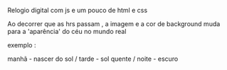 Relogio digital com js e um pouco de html e css 

Ao decorrer que as hrs passam , a imagem e a cor de background muda para  a 'aparência' do céu no mundo real

exemplo :

manhã - nascer do sol /
tarde - sol quente /
noite - escuro
